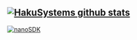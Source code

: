 [![HakuSystems github stats](https://github-readme-stats.vercel.app/api?username=HakuSystems&theme=pink)](https://github.com/anuraghazra/github-readme-stats)
---
[![nanoSDK](https://github-readme-stats.vercel.app/api/pin/?username=hakusystems&repo=github-readme-stats)](https://github.com/HakuSystems/nanoSDK)

<!--
**HakuSystems/HakuSystems** is a ✨ _special_ ✨ repository because its `README.md` (this file) appears on your GitHub profile.

Here are some ideas to get you started:

- 🔭 I’m currently working on ...
- 🌱 I’m currently learning ...
- 👯 I’m looking to collaborate on ...
- 🤔 I’m looking for help with ...
- 💬 Ask me about ...
- 📫 How to reach me: ...
- 😄 Pronouns: ...
- ⚡ Fun fact: ...
-->
